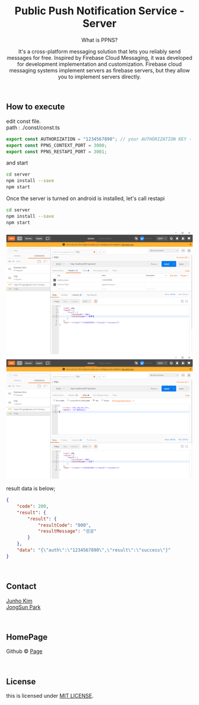# <div align="center"> Public Push Notification Service - Server </div>

<div align="center">

What is PPNS?

It's a cross-platform messaging solution that lets you reliably send messages for free. Inspired by Firebase Cloud Messaging, it was developed for development implementation and customization. Firebase cloud messaging systems implement servers as firebase servers, but they allow you to implement servers directly.

</div>

<br>

## How to execute

edit const file. <br>
path : ./const/const.ts

```ts
export const AUTHORIZATION = "1234567890"; // your AUTHORIZATION KEY - client same
export const PPNS_CONTEXT_PORT = 3000;
export const PPNS_RESTAPI_PORT = 3001;
```

and start

```sh
cd server
npm install --save
npm start
```

Once the server is turned on android is installed, let's call restapi

```sh
cd server
npm install --save
npm start
```

<img src="../instructor/capture3.jpg">
<img src="../instructor/capture4.jpg">

result data is below;

```json
{
    "code": 200,
    "result": {
        "result": {
            "resultCode": "000",
            "resultMessage": "성공"
        }
    },
    "data": "{\"auth\":\"1234567890\",\"result\":\"success\"}"
}
```

<br>

## Contact

[Junho Kim](libtv@naver.com) <br>
[JongSun Park](ahrl1994@gmail.com)

<br>

## HomePage

Github © [Page](https://github.com/A-big-fish-in-a-small-pond/)

<br>

## License

this is licensed under [MIT LICENSE](https://github.com/A-big-fish-in-a-small-pond/asterisk-visible-ars).
